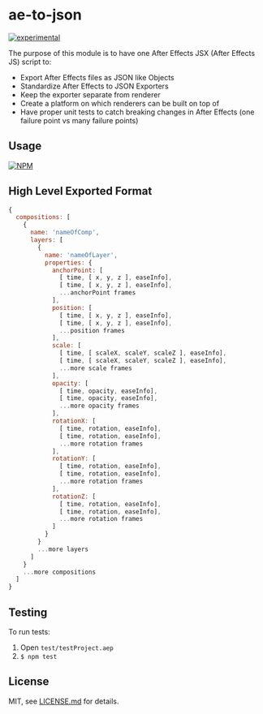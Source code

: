 # ae-to-json

[![experimental](http://badges.github.io/stability-badges/dist/experimental.svg)](http://github.com/badges/stability-badges)

The purpose of this module is to have one After Effects JSX (After Effects JS) script to:
- Export After Effects files as JSON like Objects
- Standardize After Effects to JSON Exporters
- Keep the exporter separate from renderer
- Create a platform on which renderers can be built on top of
- Have proper unit tests to catch breaking changes in After Effects (one failure point vs many failure points)

## Usage

[![NPM](https://nodei.co/npm/ae-to-json.png)](https://www.npmjs.com/package/ae-to-json)

## High Level Exported Format

```javascript
{
  compositions: [
    { 
      name: 'nameOfComp',
      layers: [
        {
          name: 'nameOfLayer',
          properties: {
            anchorPoint: [
              [ time, [ x, y, z ], easeInfo],
              [ time, [ x, y, z ], easeInfo],
              ...anchorPoint frames
            ],
            position: [
              [ time, [ x, y, z ], easeInfo],
              [ time, [ x, y, z ], easeInfo],
              ...position frames
            ],
            scale: [
              [ time, [ scaleX, scaleY, scaleZ ], easeInfo],
              [ time, [ scaleX, scaleY, scaleZ ], easeInfo],
              ...more scale frames
            ],
            opacity: [
              [ time, opacity, easeInfo],
              [ time, opacity, easeInfo],
              ...more opacity frames
            ],
            rotationX: [
              [ time, rotation, easeInfo],
              [ time, rotation, easeInfo],
              ...more rotation frames
            ],
            rotationY: [
              [ time, rotation, easeInfo],
              [ time, rotation, easeInfo],
              ...more rotation frames
            ],
            rotationZ: [
              [ time, rotation, easeInfo],
              [ time, rotation, easeInfo],
              ...more rotation frames
            ]
          }
        }
        ...more layers
      ]
    }
    ...more compositions
  ]
}
```

## Testing

To run tests:

1. Open `test/testProject.aep`
2. `$ npm test`


## License

MIT, see [LICENSE.md](http://github.com/jam3/ae-to-json/blob/master/LICENSE.md) for details.
